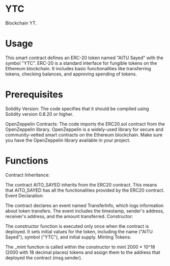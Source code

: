 # YTC
Blockchain YT.

# Usage
This smart contract defines an ERC-20 token named "AITU Sayed" with the symbol "YTC". ERC-20 is a standard interface for fungible tokens on the Ethereum blockchain. It includes basic functionalities like transferring tokens, checking balances, and approving spending of tokens.

# Prerequisites
Solidity Version: The code specifies that it should be compiled using Solidity version 0.8.20 or higher.

OpenZeppelin Contracts: The code imports the ERC20.sol contract from the OpenZeppelin library. OpenZeppelin is a widely-used library for secure and community-vetted smart contracts on the Ethereum blockchain. Make sure you have the OpenZeppelin library available in your project.

# Functions 
Contract Inheritance:

The contract AITO_SAYED inherits from the ERC20 contract. This means that AITO_SAYED has all the functionalities provided by the ERC20 contract.
Event Declaration:

The contract declares an event named TransferInfo, which logs information about token transfers. The event includes the timestamp, sender's address, receiver's address, and the amount transferred.
Constructor:

The constructor function is executed only once when the contract is deployed. It sets initial values for the token, including the name ("AITU Sayed"), symbol ("YTC"), and initial supply.
Minting Tokens:

The _mint function is called within the constructor to mint 2000 * 10^18 (2000 with 18 decimal places) tokens and assign them to the address that deployed the contract (msg.sender).



